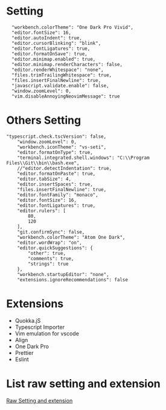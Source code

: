 # Setting
```
  "workbench.colorTheme": "One Dark Pro Vivid",
  "editor.fontSize": 16,
  "editor.autoIndent": true,
  "editor.cursorBlinking": "blink",
  "editor.fontLigatures": true,
  "editor.formatOnSave": true,
  "editor.minimap.enabled": true,
  "editor.minimap.renderCharacters": false,
  "editor.renderWhitespace": "none",
  "files.trimTrailingWhitespace": true,
  "files.insertFinalNewline": true,
  "javascript.validate.enable": false,
  "window.zoomLevel": 0,
  "vim.disableAnnoyingNeovimMessage": true
```
# Others Setting 
```
"typescript.check.tscVersion": false,
    "window.zoomLevel": 0,
    "workbench.iconTheme": "vs-seti",
    "editor.formatOnType": true,
    "terminal.integrated.shell.windows": "C:\\Program Files\\Git\\bin\\bash.exe",
    //"editor.detectIndentation": true,
    "editor.formatOnPaste": true,
    "editor.tabSize": 4,
    "editor.insertSpaces": true,
    "files.insertFinalNewline": true,
    "editor.fontFamily": "monaco",
    "editor.fontSize": 16,
    "editor.fontLigatures": true,
    "editor.rulers": [
        80,
        120
    ],
    "git.confirmSync": false,
    "workbench.colorTheme": "Atom One Dark",
    "editor.wordWrap": "on",
    "editor.quickSuggestions": {
        "other": true,
        "comments": true,
        "strings": true
    },
    "workbench.startupEditor": "none",
    "extensions.ignoreRecommendations": false
```
# Extensions
* Quokka.jS
* Typescript Importer
* Vim emulation for vscode
* Align
* One Dark Pro
* Prettier
* Eslint

# List raw setting and extension
[Raw Setting and extension](https://gist.github.com/muhtarudinsiregar/0932979ac59f5b52676c75a880865adb)
